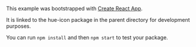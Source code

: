 This example was bootstrapped with [Create React App](https://github.com/facebook/create-react-app).

It is linked to the hue-icon package in the parent directory for development purposes.

You can run `npm install` and then `npm start` to test your package.
